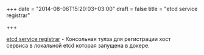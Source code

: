 +++
date = "2014-08-06T15:20:03+03:00"
draft = false
title = "etcd service registrar"

+++

<p><a href="https://github.com/DreamItGetIT/etcd-service-registrar">etcd&nbsp;service&nbsp;registrar</a>&nbsp;- Консольная тулза для&nbsp;регистрации хост сервиса&nbsp;в локальной etcd которая запущена в докере.</p>

